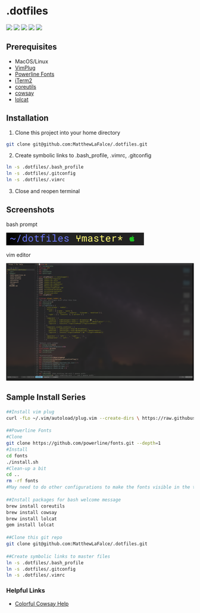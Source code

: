 # .dotfiles
  <img src="https://img.shields.io/github/last-commit/matthewlafalce/.dotfiles.svg"/>
  <img src="https://img.shields.io/github/issues-closed/MatthewLaFalce/.dotfiles.svg"/>
  <img src="https://img.shields.io/github/forks/MatthewLaFalce/.dotfiles.svg"/>
  <img src="https://img.shields.io/github/stars/MatthewLaFalce/.dotfiles.svg"/>
  <img src="https://img.shields.io/github/license/MatthewLaFalce/.dotfiles.svg"/>  

## Prerequisites
- MacOS/Linux
- [VimPlug](https://github.com/junegunn/vim-plug)
- [Powerline Fonts](https://github.com/powerline/fonts)
- [iTerm2](https://github.com/gnachman/iTerm2)
- [coreutils](https://formulae.brew.sh/formula/coreutils)
- [cowsay](https://formulae.brew.sh/formula/cowsay)
- [lolcat](https://formulae.brew.sh/formula/lolcat)
  
 
## Installation
1) Clone this project into your home directory
``` bash
git clone git@github.com:MatthewLaFalce/.dotfiles.git
```
2) Create symbolic links to .bash_profile, .vimrc, .gitconfig
``` bash
ln -s .dotfiles/.bash_profile
ln -s .dotfiles/.gitconfig
ln -s .dotfiles/.vimrc
```
3) Close and reopen terminal

## Screenshots
bash prompt

![alt text](images/bash_prompt.png)

vim editor

![alt text](images/vim_editor.png)

## Sample Install Series
```bash
##Install vim plug
curl -fLo ~/.vim/autoload/plug.vim --create-dirs \ https://raw.githubusercontent.com/junegunn/vim-plug/master/plug.vim

##Powerline Fonts
#Clone
git clone https://github.com/powerline/fonts.git --depth=1
#Install
cd fonts
./install.sh
#Clean-up a bit
cd ..
rm -rf fonts
#May need to do other configurations to make the fonts visible in the terminal

##Install packages for bash welcome message
brew install coreutils
brew install cowsay
brew install lolcat
gem install lolcat

##Clone this git repo
git clone git@github.com:MatthewLaFalce/.dotfiles.git

##Create symbolic links to master files
ln -s .dotfiles/.bash_profile
ln -s .dotfiles/.gitconfig
ln -s .dotfiles/.vimrc
```
### Helpful Links
- [Colorful Cowsay Help](http://yjyao.com/2014/09/colorful-cowsay-in-your-terminal.html)
